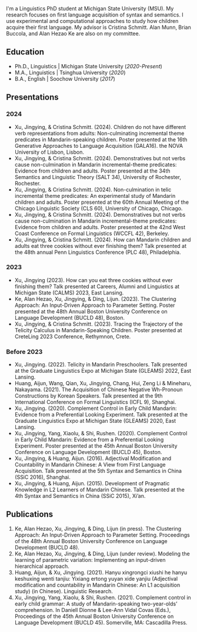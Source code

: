 I'm a Linguistics PhD student at Michigan State University (MSU). My research focuses on first language acquisition of syntax and semantics. I use experimental and computational approaches to study how children acquire their first language. My advisor is Cristina Schmitt. Alan Munn, Brian Buccola, and Alan Hezao Ke are also on my committee.

## Education
- Ph.D., Linguistics | Michigan State University (_2020-Present_)								       		
- M.A., Linguistics	| Tsinghua University (_2020_)	 			        		
- B.A., English | Soochow University (_2017_)
  
## Presentations
### 2024
- Xu, Jingying, & Cristina Schmitt. (2024). Children do not have different verb representations from adults: Non-culminating incremental theme predicates in Mandarin-speaking children. Poster presented at the 16th Generative Approaches to Language Acquisition (GALA16). the NOVA University of Lisbon, Lisbon.
- Xu, Jingying, & Cristina Schmitt. (2024). Demonstratives but not verbs cause non-culmination in Mandarin incremental-theme predicates: Evidence from children and adults. Poster presented at the 34th Semantics and Linguistic Theory (SALT 34), University of Rochester, Rochester.
- Xu, Jingying, & Cristina Schmitt. (2024). Non-culmination in telic incremental theme predicates: An experimental study of Mandarin children and adults. Poster presented at the 60th Annual Meeting of the Chicago Linguistic Society (CLS 60), University of Chicago, Chicago.
- Xu, Jingying, & Cristina Schmitt. (2024). Demonstratives but not verbs cause non-culmination in Mandarin incremental-theme predicates: Evidence from children and adults. Poster presented at the 42nd West Coast Conference on Formal Linguistics (WCCFL 42), Berkeley.
- Xu, Jingying, & Cristina Schmitt. (2024). How can Mandarin children and adults eat three cookies without ever finishing them? Talk presented at the 48th annual Penn Linguistics Conference (PLC 48), Philadelphia.
### 2023
- Xu, Jingying (2023). How can you eat three cookies without ever finishing them?  Talk presented at Careers, Alumni and Linguistics at Michigan State (CALMS) 2023, East Lansing.
- Ke, Alan Hezao, Xu, Jingying, & Ding, Lijun. (2023). The Clustering Approach: An Input-Driven Approach to Parameter Setting. Poster presented at the 48th Annual Boston University Conference on Language Development (BUCLD 48), Boston.
- Xu, Jingying, & Cristina Schmitt. (2023). Tracing the Trajectory of the Telicity Calculus in Mandarin-Speaking Children. Poster presented at CreteLing 2023 Conference, Rethymnon, Crete.
### Before 2023
- Xu, Jingying. (2022). Telicity in Mandarin Preschoolers. Talk presented at the Graduate Linguistics Expo at Michigan State (GLEAMS) 2022, East Lansing.
- Huang, Aijun, Wang, Qian, Xu, Jingying, Chang, Hui, Zeng Li & Mineharu, Nakayama. (2021). The Acquisition of Chinese Negative Wh-Pronoun Constructions by Korean Speakers. Talk presented at the 9th International Conference on Formal Linguistics (ICFL 9), Shanghai.
- Xu, Jingying. (2020). Complement Control in Early Child Mandarin: Evidence from a Preferential Looking Experiment. Talk presented at the Graduate Linguistics Expo at Michigan State (GLEAMS) 2020, East Lansing.
- Xu, Jingying, Yang, Xiaolu, & Shi, Rushen. (2020). Complement Control in Early Child Mandarin: Evidence from a Preferential Looking Experiment. Poster presented at the 45th Annual Boston University Conference on Language Development (BUCLD 45), Boston.
- Xu, Jingying, & Huang, Aijun. (2016). Adjectival Modification and Countability in Mandarin Chinese: A View from First Language Acquisition. Talk presented at the 5th Syntax and Semantics in China (SSiC 2016), Shanghai.
- Xu, Jingying, & Huang, Aijun. (2015). Development of Pragmatic Knowledge in L2 Learners of Mandarin Chinese. Talk presented at the 4th Syntax and Semantics in China (SSiC 2015), Xi’an.

## Publications
1. Ke, Alan Hezao, Xu, Jingying, & Ding, Lijun (in press). The Clustering Approach: An Input-Driven Approach to Parameter Setting. Proceedings of the 48th Annual Boston University Conference on Language Development (BUCLD 48).
2. Ke, Alan Hezao, Xu, Jingying, & Ding, Lijun (under review). Modeling the learning of parametric variation: Implementing an input-driven hierarchical approach.
3. Huang, Aijun, & Xu, Jingying. (2021). Hanyu xingrongci xiushi he hanyu keshuxing wenti tanjiu: Yixiang ertong yuyan xide yanjiu (Adjectival modification and countability in Mandarin Chinese: An L1 acquisition study) (in Chinese). Linguistic Research.
4. Xu, Jingying, Yang, Xiaolu, & Shi, Rushen. (2021). Complement control in early child grammar: A study of Mandarin-speaking two-year-olds’ comprehension. In Daniell Dionne & Lee-Ann Vidal Covas (Eds.), Proceedings of the 45th Annual Boston University Conference on Language Development (BUCLD 45). Somerville, MA: Cascadilla Press.


